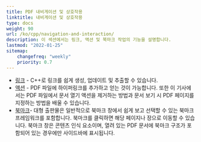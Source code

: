 ```yaml
---
title: PDF 내비게이션 및 상호작용 
linktitle: 내비게이션 및 상호작용
type: docs
weight: 90
url: /ko/cpp/navigation-and-interaction/
description: 이 섹션에서는 링크, 액션 및 북마크 작업의 기능을 설명합니다.
lastmod: "2022-01-25"
sitemap:
    changefreq: "weekly"
    priority: 0.7
---
```


- [링크](/pdf/ko/cpp/links/) - C++로 링크를 쉽게 생성, 업데이트 및 추출할 수 있습니다.
- [액션](/pdf/ko/cpp/actions/) - PDF 파일에 하이퍼링크를 추가하고 얻는 것이 가능합니다. 또한 이 기사에서는 PDF 파일에서 문서 열기 액션을 제거하는 방법과 문서 보기 시 PDF 페이지를 지정하는 방법을 배울 수 있습니다.
- [북마크](/pdf/ko/cpp/bookmarks/)- 대형 출판물은 일반적으로 북마크 창에서 쉽게 보고 선택할 수 있는 북마크 프레임워크를 포함합니다. 북마크를 클릭하면 해당 페이지나 장으로 이동할 수 있습니다. 북마크 창은 콘텐츠 인식 요소이며, 열려 있는 PDF 문서에 북마크 구조가 포함되어 있는 경우에만 사이드바에 표시됩니다.